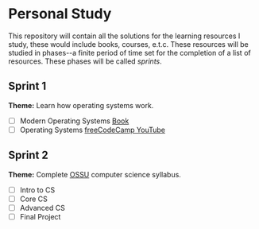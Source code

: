 # Personal Study

This repository will contain all the solutions for the learning resources I study, these would include books, courses, e.t.c. These  resources will be studied in phases--a finite period of time set for the completion of a list of resources. These phases  will be called _sprints_.

## Sprint 1

**Theme:** Learn how operating systems work.

- [ ] Modern Operating Systems [Book](https://www.amazon.com/Modern-Operating-Systems-Andrew-Tanenbaum/dp/013359162X)
- [ ] Operating Systems [freeCodeCamp YouTube](https://www.youtube.com/watch?v=yK1uBHPdp30)

## Sprint 2

**Theme:** Complete [OSSU](https://github.com/ossu/computer-science) computer science syllabus.

- [ ] Intro to CS
- [ ] Core CS
- [ ] Advanced CS
- [ ] Final Project
